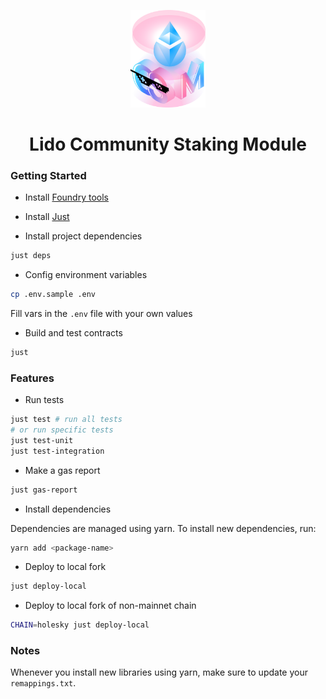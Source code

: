 <p align="center">
  <img src="logo.png" width="120" alt="CSM Logo"/>
</p>
<h1 align="center"> Lido Community Staking Module </h1>

### Getting Started

- Install [Foundry tools](https://book.getfoundry.sh/getting-started/installation)

- Install [Just](https://github.com/casey/just)

- Install project dependencies

```bash
just deps
```

- Config environment variables

```bash
cp .env.sample .env
```

Fill vars in the `.env` file with your own values

- Build and test contracts

```bash
just
```

### Features

- Run tests

```bash
just test # run all tests
# or run specific tests
just test-unit
just test-integration
```

- Make a gas report

```bash
just gas-report
```

- Install dependencies

Dependencies are managed using yarn. To install new dependencies, run:

```bash
yarn add <package-name>
```

- Deploy to local fork

```bash
just deploy-local
```

- Deploy to local fork of non-mainnet chain

```bash
CHAIN=holesky just deploy-local
```

### Notes

Whenever you install new libraries using yarn, make sure to update your
`remappings.txt`.
